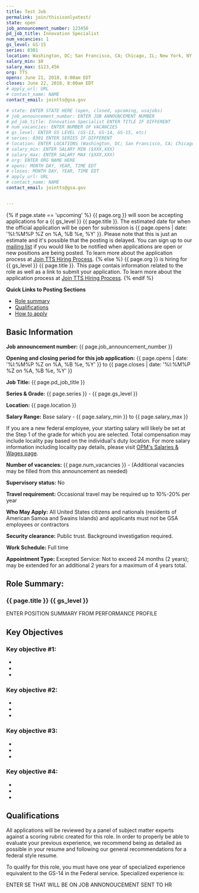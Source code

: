 ```yaml
---
title: Test Job
permalink: join/thisisonlyatest/
state: open
job_announcement_number: 123456
pd_job_title: Innovation Specialist
num_vacancies: 1
gs_level: GS-15
series: 0301
location: Washington, DC; San Francisco, CA; Chicago, IL; New York, NY; Virtual
salary_min: $0
salary_max: $123,456
org: TTS
opens: June 21, 2018, 8:00am EDT
closes: June 22, 2018, 8:00am EDT
# apply_url: URL
# contact_name: NAME
contact_email: jointts@gsa.gov

# state: ENTER STATE HERE (open, closed, upcoming, usajobs)
# job_announcement_number: ENTER JOB ANNOUNCEMENT NUMBER
# pd_job_title: Innovation Specialist ENTER TITLE IF DIFFERENT
# num_vacancies: ENTER NUMBER OF VACANCIES
# gs_level: ENTER GS LEVEL (GS-13, GS-14, GS-15, etc)
# series: 0301 ENTER SERIES IF DIFFERENT
# location: ENTER LOCATIONS (Washington, DC; San Francisco, CA; Chicago, IL; New York, NY; Virtual) 
# salary_min: ENTER SALARY MIN ($XXX,XXX)
# salary_max: ENTER SALARY MAX ($XXX,XXX)
# org: ENTER ORG NAME HERE
# opens: MONTH DAY, YEAR, TIME EDT
# closes: MONTH DAY, YEAR, TIME EDT
# apply_url: URL
# contact_name: NAME
contact_email: jointts@gsa.gov


---
```


{% if page.state == 'upcoming' %}
{{ page.org }} will soon be accepting applications for a {{ gs_level }} {{ page.title }}. The estimated date for when the official application will be open for submission is {{ page.opens | date: '%l:%M%P %Z on %A, %B %e, %Y' }}. Please note that this is just an estimate and it's possible that the posting is delayed. You can sign up to our <a href="https://docs.google.com/forms/d/e/1FAIpQLSf-HCWKQp_3TKJs0ss-3IqzbI0HY16rH5LnV8CRpIBykeH07g/viewform?usp=sf_link">mailing list</a> if you would like to be notified when applications are open or new positions are being posted. To learn more about the application process at [Join TTS Hiring Process]({{site.baseurl}}/hiring-process/).
{% else %}
{{ page.org }} is hiring for {{ gs_level }} {{ page.title }}. This page contais information related to the role as well as a link to submit your application. To learn more about the application process at [Join TTS Hiring Process]({{site.baseurl}}/hiring-process/).
{% endif %}

**Quick Links to Posting Sections**
- [Role summary](#role-summary)
- [Qualifications](#qualifications)
- [How to apply](#how-to-apply)

## Basic Information

**Job announcement number:** 
{{ page.job_announcement_number }}

**Opening and closing period for this job application:**
{{ page.opens | date: '%l:%M%P %Z on %A, %B %e, %Y' }} to {{ page.closes | date: '%l:%M%P %Z on %A, %B %e, %Y' }}

**Job Title:**
{{ page.pd_job_title }}

**Series & Grade:**
{{ page.series }} - {{ page.gs_level }}

**Location:**
{{ page.location }}

**Salary Range:**
Base salary - {{ page.salary_min }} to {{ page.salary_max }}

If you are a new federal employee, your starting salary will likely be set at the Step 1 of the grade for which you are selected. Total compensation may include locality pay based on the individual's duty location. For more salary information including locality pay details, please visit [OPM's Salaries & Wages page](https://www.opm.gov/policy-data-oversight/pay-leave/salaries-wages/). 

**Number of vacancies:**
{{ page.num_vacancies }} - (Additional vacancies may be filled from this announcement as needed)

**Supervisory status:** 
No

**Travel requirement:** 
Occasional travel may be required up to 10%-20% per year

**Who May Apply:**
All United States citizens and nationals (residents of American Samoa and Swains Islands) and applicants must not be GSA
employees or contractors

**Security clearance:** 
Public trust. Background investigation required. 

**Work Schedule:** 
Full time 

**Appointment Type:**
Excepted Service: Not to exceed 24 months (2 years); may be extended for an additional 2 years for a maximum of 4 years total.

## Role Summary:

### {{ page.title }} {{ gs_level }}

ENTER POSITION SUMMARY FROM PERFORMANCE PROFILE

## Key Objectives

### Key objective #1:
-
-
-

### Key objective #2:
-
-
-

### Key objective #3:
-
-
-

### Key objective #4:
-
-
-

## Qualifications

All applications will be reviewed by a panel of subject matter experts against a scoring rubric created for this role. In
order to properly be able to evaluate your previous experience, we recommend being as detailed as possible in your resume
and following our general recommendations for a federal style resume.

To qualify for this role, you must have one year of specialized experience equivalent to the GS-14 in the Federal service.
Specialized experience is:

ENTER SE THAT WILL BE ON JOB ANNONOUCEMENT SENT TO HR
